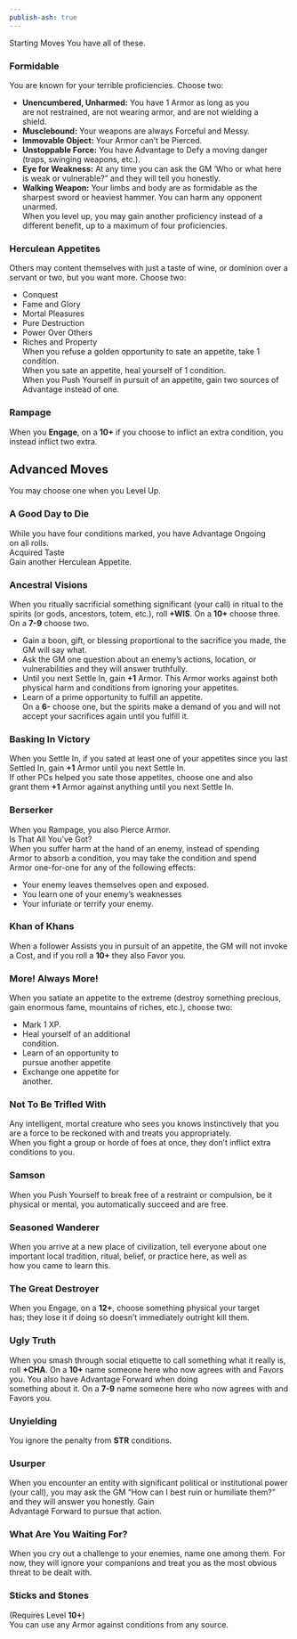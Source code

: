 ```yaml
---  
publish-ash: true  
---  
```

Starting Moves You have all of these.  
### Formidable  
You are known for your terrible proficiencies. Choose two:  
- **Unencumbered, Unharmed:** You have 1 Armor as long as you  
are not restrained, are not wearing armor, and are not wielding a  
shield.  
- **Musclebound:** Your weapons are always Forceful and Messy.  
- **Immovable Object:** Your Armor can’t be Pierced.  
- **Unstoppable Force:** You have Advantage to Defy a moving danger (traps, swinging weapons, etc.).  
- **Eye for Weakness:** At any time you can ask the GM ‘Who or what here is weak or vulnerable?” and they will tell you honestly.  
- **Walking Weapon:** Your limbs and body are as formidable as the sharpest sword or heaviest hammer. You can harm any opponent unarmed.  
<span class="move-trigger">When you level up,</span> you may gain another proficiency instead of a different benefit, up to a maximum of four proficiencies.  
### Herculean Appetites  
Others may content themselves with just a taste of wine, or dominion over a servant or two, but you want more. Choose two:  
- Conquest  
- Fame and Glory  
- Mortal Pleasures  
- Pure Destruction  
- Power Over Others  
- Riches and Property  
<span class="move-trigger">When you refuse a golden opportunity to sate an appetite,</span> take 1 condition.  
<span class="move-trigger">When you sate an appetite,</span> heal yourself of 1 condition.  
<span class="move-trigger">When you Push Yourself in pursuit of an appetite,</span> gain two sources of Advantage instead of one.  
### Rampage  
<span class="move-trigger">When you **Engage**,</span> on a **10+** if you choose to inflict an extra condition, you instead inflict two extra.  
  
## Advanced Moves   
You may choose one when you Level Up.  
  
### A Good Day to Die  
<span class="move-trigger">While you have four conditions marked,</span> you have Advantage Ongoing  
on all rolls.  
Acquired Taste  
Gain another Herculean Appetite.  
### Ancestral Visions  
<span class="move-trigger">When you ritually sacrificial something significant (your call) in ritual to the spirits (or gods, ancestors, totem, etc.),</span> roll **+WIS**. On a **10+** choose three. On a **7-9** choose two.  
- Gain a boon, gift, or blessing proportional to the sacrifice you made, the GM will say what.  
- Ask the GM one question about an enemy’s actions, location, or vulnerabilities and they will answer truthfully.  
- Until you next Settle In, gain **+1** Armor. This Armor works against both physical harm and conditions from ignoring your appetites.  
- Learn of a prime opportunity to fulfill an appetite.  
On a **6-** choose one, but the spirits make a demand of you and will not accept your sacrifices again until you fulfill it.  
### Basking In Victory  
<span class="move-trigger">When you Settle In,</span> if you sated at least one of your appetites since you last Settled In, gain **+1** Armor until you next Settle In.  
If other PCs helped you sate those appetites, choose one and also  
grant them **+1** Armor against anything until you next Settle In.  
### Berserker  
<span class="move-trigger">When you Rampage,</span> you also Pierce Armor.  
Is That All You’ve Got?  
<span class="move-trigger">When you suffer harm at the hand of an enemy,</span> instead of spending  
Armor to absorb a condition, you may take the condition and spend  
Armor one-for-one for any of the following effects:  
- Your enemy leaves themselves open and exposed.  
- You learn one of your enemy’s weaknesses  
- Your infuriate or terrify your enemy.  
### Khan of Khans  
<span class="move-trigger">When a follower Assists you in pursuit of an appetite,</span> the GM will not invoke a Cost, and if you roll a **10+** they also Favor you.  
### More! Always More!  
<span class="move-trigger">When you satiate an appetite to the extreme (destroy something precious,</span> gain enormous fame, mountains of riches, etc.), choose two:  
- Mark 1 XP.  
- Heal yourself of an additional  
condition.  
- Learn of an opportunity to  
pursue another appetite  
- Exchange one appetite for  
another.  
### Not To Be Trifled With  
Any intelligent, mortal creature who sees you knows instinctively that you are a force to be reckoned with and treats you appropriately.  
<span class="move-trigger">When you fight a group or horde of foes at once,</span> they don’t inflict extra conditions to you.  
### Samson  
<span class="move-trigger">When you Push Yourself to break free of a restraint or compulsion,</span> be it physical or mental, you automatically succeed and are free.  
### Seasoned Wanderer  
<span class="move-trigger">When you arrive at a new place of civilization,</span> tell everyone about one important local tradition, ritual, belief, or practice here, as well as  
how you came to learn this.  
### The Great Destroyer  
<span class="move-trigger">When you Engage,</span> on a **12+**, choose something physical your target  
has; they lose it if doing so doesn’t immediately outright kill them.  
### Ugly Truth  
<span class="move-trigger">When you smash through social etiquette to call something what it really is,</span> roll **+CHA**. On a **10+** name someone here who now agrees with and Favors you. You also have Advantage Forward when doing  
something about it. On a **7-9** name someone here who now agrees with and Favors you.  
### Unyielding  
You ignore the penalty from  **STR** conditions.  
### Usurper  
<span class="move-trigger">When you encounter an entity with significant political or institutional power (your call),</span> you may ask the GM “How can I best ruin or humiliate them?” and they will answer you honestly. Gain  
Advantage Forward to pursue that action.  
### What Are You Waiting For?  
<span class="move-trigger">When you cry out a challenge to your enemies,</span> name one among them. For now, they will ignore your companions and treat you as the most obvious threat to be dealt with.  
### Sticks and Stones   
(Requires Level **10+**)  
You can use any Armor against conditions from any source.  
  
